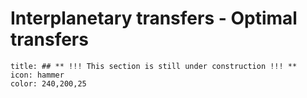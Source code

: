 # Interplanetary transfers - Optimal transfers

```ad-note
title: ## ** !!! This section is still under construction !!! **
icon: hammer
color: 240,200,25
```

<!-- Wakker section 18.4 -->